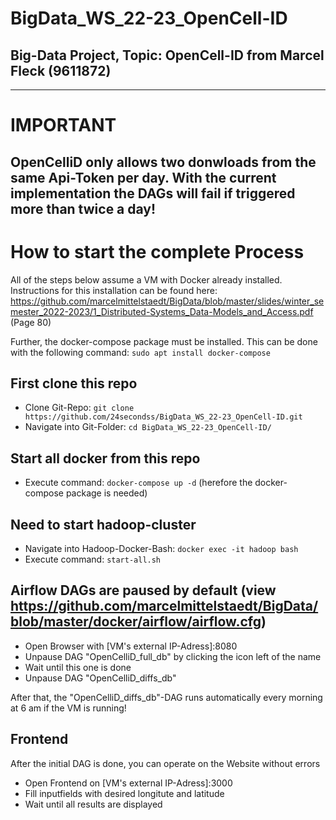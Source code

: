 # BigData_WS_22-23_OpenCell-ID
## Big-Data Project, Topic: OpenCell-ID from Marcel Fleck (9611872)
---
# IMPORTANT
OpenCelliD only allows two donwloads from the same Api-Token per day. With the current implementation the DAGs will fail if triggered more than twice a day!
---
# How to start the complete Process

All of the steps below assume a VM with Docker already installed. 
Instructions for this installation can be found here: https://github.com/marcelmittelstaedt/BigData/blob/master/slides/winter_semester_2022-2023/1_Distributed-Systems_Data-Models_and_Access.pdf (Page 80)

Further, the docker-compose package must be installed. This can be done with the following command: ```sudo apt install docker-compose```

## First clone this repo
- Clone Git-Repo: ```git clone https://github.com/24secondss/BigData_WS_22-23_OpenCell-ID.git ```
- Navigate into Git-Folder: ```cd BigData_WS_22-23_OpenCell-ID/ ```

## Start all docker from this repo
- Execute command: ```docker-compose up -d``` (herefore the docker-compose package is needed)

## Need to start hadoop-cluster
- Navigate into Hadoop-Docker-Bash: ```docker exec -it hadoop bash```
- Execute command: ```start-all.sh```

## Airflow DAGs are paused by default (view https://github.com/marcelmittelstaedt/BigData/blob/master/docker/airflow/airflow.cfg)
- Open Browser with [VM's external IP-Adress]:8080
- Unpause DAG "OpenCelliD_full_db" by clicking the icon left of the name
- Wait until this one is done
- Unpause DAG "OpenCelliD_diffs_db"

After that, the "OpenCelliD_diffs_db"-DAG runs automatically every morning at 6 am if the VM is running!

## Frontend
After the initial DAG is done, you can operate on the Website without errors
  - Open Frontend on [VM's external IP-Adress]:3000
  - Fill inputfields with desired longitute and latitude
  - Wait until all results are displayed

